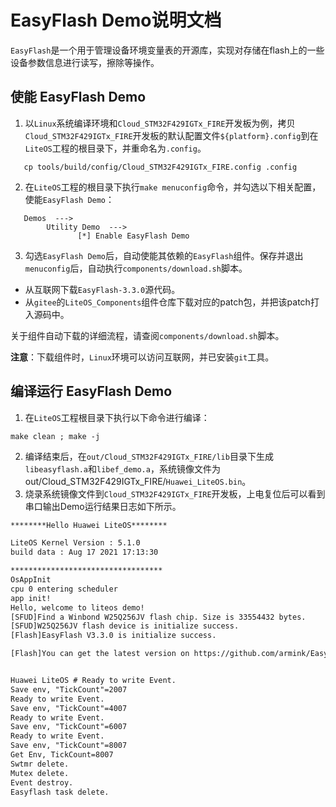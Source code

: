 
# EasyFlash Demo说明文档
`EasyFlash`是一个用于管理设备环境变量表的开源库，实现对存储在flash上的一些设备参数信息进行读写，擦除等操作。

## 使能 EasyFlash Demo

1. 以`Linux`系统编译环境和`Cloud_STM32F429IGTx_FIRE`开发板为例，拷贝`Cloud_STM32F429IGTx_FIRE`开发板的默认配置文件`${platform}.config`到在`LiteOS`工程的根目录下，并重命名为`.config`。  
```
   cp tools/build/config/Cloud_STM32F429IGTx_FIRE.config .config
```

2. 在`LiteOS`工程的根目录下执行`make menuconfig`命令，并勾选以下相关配置，使能`EasyFlash Demo`：  

```
   Demos  --->
        Utility Demo  --->
               [*] Enable EasyFlash Demo
```

3. 勾选`EasyFlash Demo`后，自动使能其依赖的`EasyFlash`组件。保存并退出`menuconfig`后，自动执行`components/download.sh`脚本。  
* 从互联网下载`EasyFlash-3.3.0`源代码。  
* 从`gitee`的`LiteOS_Components`组件仓库下载对应的patch包，并把该patch打入源码中。  

关于组件自动下载的详细流程，请查阅`components/download.sh`脚本。  

**注意**：下载组件时，`Linux`环境可以访问互联网，并已安装`git`工具。  

## 编译运行 EasyFlash Demo
1. 在`LiteOS`工程根目录下执行以下命令进行编译：  
```
make clean ; make -j
```
2. 编译结束后，在`out/Cloud_STM32F429IGTx_FIRE/lib`目录下生成`libeasyflash.a`和`libef_demo.a`，系统镜像文件为out/Cloud_STM32F429IGTx_FIRE/`Huawei_LiteOS.bin`。  
3. 烧录系统镜像文件到`Cloud_STM32F429IGTx_FIRE`开发板，上电复位后可以看到串口输出Demo运行结果日志如下所示。  
```txt
********Hello Huawei LiteOS********

LiteOS Kernel Version : 5.1.0
build data : Aug 17 2021 17:13:30

**********************************
OsAppInit
cpu 0 entering scheduler
app init!
Hello, welcome to liteos demo!
[SFUD]Find a Winbond W25Q256JV flash chip. Size is 33554432 bytes.
[SFUD]W25Q256JV flash device is initialize success.
[Flash]EasyFlash V3.3.0 is initialize success.

[Flash]You can get the latest version on https://github.com/armink/EasyFlash .


Huawei LiteOS # Ready to write Event.
Save env, "TickCount"=2007
Ready to write Event.
Save env, "TickCount"=4007
Ready to write Event.
Save env, "TickCount"=6007
Ready to write Event.
Save env, "TickCount"=8007
Get Env, TickCount=8007
Swtmr delete.
Mutex delete.
Event destroy.
Easyflash task delete.
```

